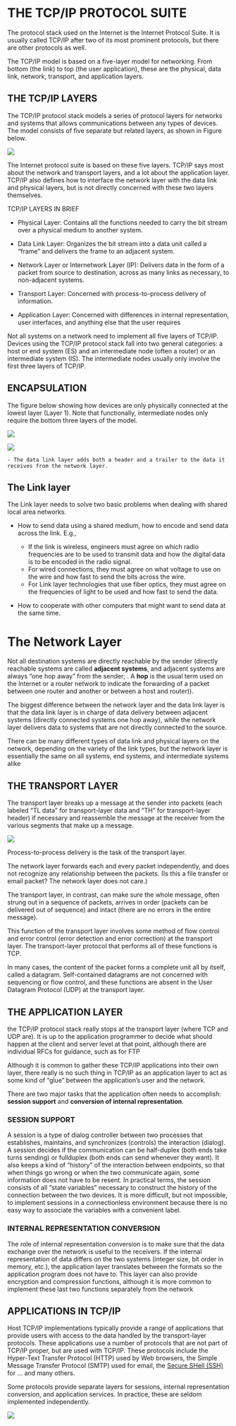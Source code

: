 # THE TCP/IP PROTOCOL SUITE

The protocol stack used on the Internet is the Internet Protocol Suite. It is usually called TCP/IP after two of its most prominent protocols, but there are other protocols as well.


The TCP/IP model is based on a five-layer model for networking.
From bottom (the link) to top (the user application), these are the physical, data link, network, transport, and application layers.

## THE TCP/IP LAYERS

The TCP/IP protocol stack models a series of protocol layers for networks and systems that allows communications between any types of devices. The model consists of five separate but related layers, as shown in Figure below.


![](https://raw.githubusercontent.com/justinjiajia/img/master/personalwiki/tcp_ip_5layers.PNG)


 The Internet protocol suite is based on these five layers. TCP/IP says most about the network and transport layers, and a lot about the application layer. TCP/IP also defines how to interface the network layer with the data link and physical layers, but is not directly concerned with these two layers themselves.




 TCP/IP LAYERS IN BRIEF

 - Physical Layer: Contains all the functions needed to carry the bit stream over a physical medium to another system.

 - Data Link Layer: Organizes the bit stream into a data unit called a “frame” and delivers the frame to an adjacent system.  

 - Network Layer or Internetwork Layer (IP): Delivers data in the form of a packet from source to destination, across as many links as necessary, to non-adjacent systems.

 - Transport Layer: Concerned with process-to-process delivery of information.

 - Application Layer: Concerned with differences in internal representation, user interfaces, and anything else that the user requires

Not all systems on a network need to implement all five layers of TCP/IP. Devices using the TCP/IP protocol stack fall into two general categories: a host or end system (ES) and an intermediate node (often a router) or an intermediate system (IS). The intermediate nodes usually only involve the first three layers of TCP/IP.


## ENCAPSULATION

The figure below showing how devices are only physically connected at the lowest layer (Layer 1). Note that functionally, intermediate nodes only require the bottom three layers of the model.


![](https://raw.githubusercontent.com/justinjiajia/img/master/personalwiki/protocols_interfaces.PNG)


![](https://raw.githubusercontent.com/justinjiajia/img/master/personalwiki/encapsulation_headers.PNG)

    - The data link layer adds both a header and a trailer to the data it receives from the network layer.



## The Link layer

The Link layer needs to solve two basic problems when dealing with shared local area networks.


- How to send data using a shared medium, how to encode and send data across the link. E.g.,
    - If the link is wireless, engineers must agree on which radio frequencies are to be used to transmit data and how the digital data is to be encoded in the radio signal.
    - For wired connections, they must agree on what voltage to use on the wire and how fast to send the bits across the wire.
    - For Link layer technologies that use fiber optics, they must agree on the frequencies of light to be used and how fast to send the data.

- How to cooperate with other computers that might want to send data at the same time.    


# The Network Layer

Not all destination systems are directly reachable by the sender (directly
reachable systems are called **adjacent systems**, and adjacent systems are always “one hop away” from the sender; . A **hop** is the usual term used on the Internet or a router network to indicate the forwarding of a packet between one router and another or between a host and router)).

The biggest difference between the network layer and the data link layer is that the data link layer is in charge of data delivery between adjacent systems (directly connected systems one hop away), while the network layer delivers data to systems that are not directly connected to the source.

There can be many different types of data link and physical layers on the network, depending on the variety of the link types, but the network layer is essentially the same on all systems, end systems, and intermediate systems alike


## THE TRANSPORT LAYER


The transport layer breaks up a message at the sender into packets (each labeled “TL data” for transport-layer data and “TH” for transport-layer header) if necessary and reassemble the message at the receiver from the various segments that make up a message.


![](https://github.com/justinjiajia/img/blob/master/personalwiki/transport_layer_segments.PNG)


Process-to-process delivery is the task of the transport layer.

The network layer forwards each and every packet independently, and does not recognize any relationship between the packets. (Is this a file transfer or email packet? The network layer does not care.)

The transport layer, in contrast, can make sure the whole message, often strung out in a sequence of packets, arrives in order (packets can be delivered out of sequence) and intact (there are no errors in the entire message).

This function of the transport layer involves some method of flow control and error control (error detection and error correction) at the transport layer. The transport-layer protocol that performs all of these functions is TCP.

In many cases, the content of the packet forms a complete unit all by itself, called a datagram.  Self-contained datagrams are not concerned with sequencing or flow control, and these functions are absent in the User Datagram Protocol (UDP) at the transport layer.




## THE APPLICATION LAYER

the TCP/IP protocol stack really stops at the transport layer (where TCP and UDP are). It is up to the application programmer to decide what should happen at the client and server level at that point, although there are individual RFCs for guidance, such as for FTP

Although it is common to gather these TCP/IP applications into their own
layer, there really is no such thing in TCP/IP as an application layer to act as
some kind of “glue” between the application’s user and the network.


There are two major tasks that the application often needs to accomplish: **session support** and **conversion of internal representation**.


### SESSION SUPPORT

A session is a type of dialog controller between two processes that establishes, maintains, and synchronizes (controls) the interaction (dialog). A session decides if the communication can be half-duplex (both ends take turns sending) or fullduplex (both ends can send whenever they want). It also keeps a kind of “history” of the interaction between endpoints, so that when things go wrong or when the two communicate again, some information does not have to be resent. In practical terms, the session consists of all “state variables” necessary to construct the history of the connection between the two devices. It is more difficult, but not impossible, to implement sessions in a connectionless environment because there is no easy way to associate the variables with a convenient label.


### INTERNAL REPRESENTATION CONVERSION


The role of internal representation conversion is to make sure that the data exchange over the network is useful to the receivers. If the internal representation of data differs on the two systems (integer size, bit order in memory, etc.), the application layer translates between the formats so the application program does not have to. This layer can also provide encryption and compression functions, although it is more common to implement these last two functions separately from the network

## APPLICATIONS IN TCP/IP

Host TCP/IP implementations typically provide a range of applications that provide users with access to the data handled by the transport-layer protocols. These applications use a number of protocols that are not part of TCP/IP proper, but are used with TCP/IP. These protocols include the Hyper-Text Transfer Protocol (HTTP) used by Web browsers, the Simple Message Transfer Protocol (SMTP) used for email, the [Secure SHell (SSH)](ssh.md) for ... and many others.

Some protocols provide separate layers for sessions, internal representation conversion, and application services. In practice, these are seldom implemented independently.

![](https://raw.githubusercontent.com/justinjiajia/img/master/personalwiki/protocols_layers.PNG)
